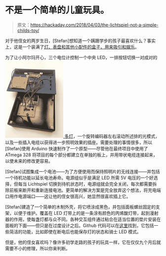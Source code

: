 # 不是一个简单的儿童玩具。

> 原文：<https://hackaday.com/2018/04/03/the-lichtspiel-not-a-simple-childs-toy/>

对于他侄女的两岁生日，[Stefan]想知道一个蹒跚学步的孩子最喜欢什么？事实上，这是一个装满了[灯、表盘和其他小配件的盒子，用来吸引和娱乐](https://noniq.at/0017/the-lichtspiel/)。

为了让小阿尔玛开心，三个电位计控制一个中央 LED，一排按钮切换一对成对的 [![](img/41ca77139d5acf78f1c25de8cdb8ccfb.png) ](https://hackaday.com/wp-content/uploads/2018/03/front-plate-connected-to-main-board-98d0ee24.jpg) [多灯](https://hackaday.com/2011/12/02/childrens-light-up-toy-is-an-easy-hand-made-gift/)，一个旋转编码器左右滚动所述排的光模式，以及一些插入电缆以获得进一步照明效果的插座。需要处理的事情很多，所以[Stefan]使用 Arduino 快速制作了一个原型——尽管他在最终项目中使用了 ATmega 328 将项目的每个部分都建立在单独的板上，并用带状电缆连接起来，以使未来的修改更容易。

[Stefan]试图集成一个电池——为了方便使用而保持照明片的无线连接——并包括一个待机功能以延长电池寿命。电源组似乎是满足 LED 所需 5V 电压的一个好选择，但每当 Lichtspiel 切换到待机状态时，电源组就会完全关闭，每次都需要拆除前板来断开和重新连接电池。更简单的解决方案是完全放弃这个想法，将充电端口用作电源端口——这让他的侄女很高兴，她显然很喜欢插上它。

[Stefan]建造了一个简单的木制外壳，将它喷涂成黑色，并包括面板螺丝固定的支架，以便于维护。覆盖在 LED 灯带上的是一条涂有颜色的丙烯酸灯带，起到漫射器的作用，使每盏灯都与众不同。各种交互组件通过粘合在适当位置的垫片安装在面板的下面——但只是在过度设计之后。Github 代码可以在[这里](https://github.com/noniq/lichtspiel)找到，它包括一些简洁的功能，比如即使在断电后也能保存灯的状态和骑士 LED 模式。

但是，他的侄女喜欢吗？像许多初学走路的孩子的玩具一样，它在仅仅九个月后就需要不小的修理，所以你来判断。
